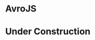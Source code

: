 # AvroJS

# Under Construction

<!---

1. [How it works](#howItWorks)

AvroJS enriches standard AVRO JSON schemas by allowing you to:

  1. define custom "validation" types
  2. name previously un-nameable types

# How it works<a name="howItWorks"></a>

Suppose you have an `array` type in an AVRO schema that you want to ensure has at least two items.  With AvroJS you can do the following:

```js
[{
  "type": "array",
  "items": "string",
  "$lenGte": 2
}]
```

Suppose also that you would like the `string` items to match a regular expression:

```js
[{
  "name": "$$spacedString",
  "type": "string",
  "$reStr": "\w(\s\w)*"
}, {
  "type": "array",
  "items": "$$spacedString",
  "$lenGte": 2
}]
```

SUPPOSE ALSO that you have a `string` validation so complex that AvroJS could not even attempt to replicate, but you, master of the JS universe, easily compact it into a simple method `uberComplexity`.  You can still use this for validation, but the schema must be written as a JS array:

```js
var somethingElse = getSomething();
var schema =
[{
  name: '$$uber',
  type: function(uberArg1, uberArg2, str) {
    return uberComplexity(uberArg1, uberArg2, somethingElse, str);
  }
}, {
  name: '$$uberStringAB',
  type: 'string',
  $$uber: ['A', 'B']
}, {
  type: 'array',
  items: '$$uberStringAB',
  $lenGte: 2
}]
```

Or maybe you don't actually need `$$uber` anywhere else and you'd rather just validate the items of this array yourself:

```js
var somethingElse = getSomething();
var uberArg1 = 'A';
var uberArg2 = 'B';
var schema =
[{
  type: 'array',
  items: 'string',
  $lenGte: 2,
  $$uberArray: function(arr) {
    return arr.every(function(str) {
      return uberComplexity(uberArg1, uberArg2, somethingElse, str);
    });
  }
}]
```

Now you decide you want to reuse the whole array!

```js
var somethingElse = getSomething();
var uberArg1 = 'A';
var uberArg2 = 'B';
var schema =
[{
  name: '$$reusableUberArray',
  type: 'array',
  items: 'string',
  $lenGte: 2,
  $$uberArray: function(arr) {
    return arr.every(function(str) {
      return uberComplexity(uberArg1, uberArg2, somethingElse, str);
    });
  }
}, {
  name: 'uberRecord',
  type: 'record',
  fields: [{
    name: 'uberField', type: '$$reusableUberArray'
  }]
}]
```

AvroJS also provides an export method that removes all `$` custom attributes/types to provide a valid AVRO JSON schema.

# Validators<a name="validators"></a>

Validators can be though of as "Function" types and are defined in the schema as follows:

```js
[{
  name: '$$validatorName',
  namespace: 'A.B',
  priority: 1,
  type: function(args..., value) {
    return trueOrFalse(args..., value);
  }
}]
```

Supported attributes:

1. `name`: `String`, **required**.  The string to be used as a key on a type definition to apply the validator.  **Must start with a `$` and it is recommended you start with `$$` to differentiate from built-in validators.**
2. `namespace`: `String`.  Use if you want to restrict the definition to a namespace.
3. `priority`: `Integer`, default `2`.  Used to determine validation order.   Non built-in validators cannot have priority 0.  Negative priorities are valid.  See *Priority* section below.
4. `type`: `Function`, **required**.  The validation function.  When `name` is added to a type definition, it's value will be the initial positional arguments provided to the function, and the value being validated the last.  E.g.

  ```js
  [{
    name: '$$inOpenInterval',
    type: function(a, b, value) {
      return value > a && value < b;
    }
  }, {
    name: '$$float01',
    type: 'float',
    $$inOpenInterval: [0, 1]
  }]
  ```

  During validation on a `$$float01`, the `$$inOpenInterval` validation function will have arguments `a=0`, `b=1` and `value` the float being validated (should it exist).

# Built-in (JSON friendly) Validations: Simple List<a name="builtInValidations"></a>

The validators listed below are used as follows:

```js
{
  type: '...',
  $validation: arg // or [arg1, arg2, ...]
}
```

| name | arg(s) | input | assertion |
| --- | --- | --- | --- | --- |
| `$lt` | `Number` | `Number` | `input < arg` |  
| `$lte` | `Number` | `Number` | `input <= arg` |  
| `$gt` | `Number` | `Number` | `input > arg` |  
| `$gte` | `Number` | `Number` | `input >= arg` |  
| `$lenLt` | `Number` | `arrayLike` | `input.length < arg` |  
| `$lenLte` | `Number` | `arrayLike` | `input.length <= arg` |  
| `$lenGt` | `Number` | `arrayLike` | `input.length > arg` |  
| `$lenGte` | `Number` | `arrayLike` | `input.length >= arg` |  
| `$keyCntLt` | `Number` | `Object` | `Object.keys(input).length < arg` |  
| `$keyCntLte` |`Number`  | `Object` | `Object.keys(input).length <= arg` |  
| `$keyCntGt` | `Number` | `Object` | `Object.keys(input).length > arg` |  
| `$keyCntGte` | `Number` | `Object` | `Object.keys(input).length >= arg` |  
| `$re` | `RegExp` | `String` | `arg.test(input)` |  
| `$reStr` | `[String, String]` | `String` | `new RegExp(arg1, arg2).text(input)` |  
| `$keyRe` | `RegExp` | `Object` | `Object.keys(input).every(function(item) { return arg.test(item)) })` |
| `$keyReStr` | `[String, String]` | `Object` | `Object.keys(input).every(function(item) { return new RegExp(arg1, arg2).test(item)) })` |

Built-in validators live in the "null" namespace, i.e. `''`.  Other than AVRO specific validation checks, there is nothing special about built-in validators and their definitions *will be overridden* but custom validators of the same name in the null namespace.  We suggest that you prefix all your validator names with `$$` to differentiate AvroJS definitions (which use a single `$`) from your own.

There are other built-in validations whose definitions first require an understanding of *Priority*.  Please see the Priority section below.

# Validated types<a name="validatedTypes"></a>

These are native AVRO types decorated with custom (validator) attributes that can be referenced by name; just like standard "nameable" types.  In AVRO, the only nameable types are `record`, `enum` and `fixed`.  Typically there may not be much need for naming other types, but now you can bundle a type with it's validation and reuse it.

```js
[{
  name: '$$myValidatedInt',
  namespace: 'A.B',
  type: 'int',
  $lt: 10,
  $gte: 0
}]
```

You can then use the name `A.B.$$myValidatedInt` as you would a usual nameable type.  Although the `$$` prefix in the `name` is not required, it is highly recommended so that AVRO, AvroJS, and your own custom definitons are clearly distinguishable.

---

# `name` and `namespace`<a name="nameAndNamespace"></a>

`name` + `namespace` follow all the usual (AVRO specification)[https://avro.apache.org/docs/current/spec.html#names] rules, and this includes validators' keys.  For example, both validators

```js
[{
  name: 'A.B.$$validator1',
  type: function(value) { /* ... */ }
}, {
  name: '$$validator2',
  namespace: 'A.B',
  type: function(value) { /* ... */ }
}]
```

must be used as follows *when outside the namespace* `A.B`:

```js
{
  type: 'string',
  'A.B.$$validator1': ['arg1', 'arg2']
}
```

# Priority and Built-in priority overrides<a name="priority"></a>

Priority can be used to orchestrate the order that validations are applied which can effect when validation algorithms exit, e.g. stop validation of object on first failed validation ("fail fast"). In the absence of any overrides, validation order is as follows:

| name(s) | Priority | Priority overridable | Description |
| --- | --- | --- | --- |
| `$in` | ``-Infinity` | No | pre-validation transform |
| `$avro` | `-1` | Yes | native AVRO validation |
| N/A | `0` | No | child validations for `record`, `map`, `array` and `union` types |
| see above | `1` | Yes | built-in validators default |
| see above | `2` | Yes | custom validators default |
| `$out` | `Infinity` | No | post-validation transform  |

You can override the priority of a validator with overridable priority "inline" by appending `:X`, where `X` is the new priority, to the validator's key.  For example:

```js
{
  type: 'map',
  items: 'string',
  $keyRe: /\d+/,
  '$keyCntLt:2': 3
}
```

will validate that `map`'s keys are integers via regular expression before it checks the key count is less than 3.  Of course, "inline" priorities take precedence over the `priority` value in the validator's definition.  **You cannot override a priority to `0`**.

# Special keys

These are keys that can be added to schema entries whose value and/or priority cannot be overriden.

1. `$avro`: exists only to allow changing of the priority of AVRO validations; any value is ignored.  Suppose you want to perform some validation(s) after the AVRO validation, but before children are validated:

  ```js
  {
    type: 'record',
    '$avro:-2': 'n/a',
    $custom: function(value) { /* do something here before recursion */ },
    fields: [/*...*/]
  }
  ```

2. `$in`: (**MUTATES**) define a function whose return value will mutate the object being validated *before* any validations occur.

  ```js
  {
    name: '$$escapeHtml',
    type: 'string',
    $in: function(value) { return escapeHtml(value); }
  }
  ```

  Since `$in` has priority `-Infinity`, the value of the string within the object being validated will be escaped before **any** validations occur.

3. `$out`: (**MUTATES**) define a function whose return value will mutate the object being validated *after* all validations occur.

```js
{
  name: '$$escapeHtml',
  type: 'string',
  $out: function(value) { return escapeHtml(value); }
}
```

In this case, all validations will be performed on the raw (unescaped) HTML, but the escaped HTML will be present in the object after the validation method has finished.

It is highly recommended that you avoid the use of `$in` and `$out` if at all possible.  They exist for special cases where the results of such mutations will be minimal, e.g. for use on primitives.  For example, transforming the string representation of an `enum` value for display on UI.

# API Documentation<a name="apiDocs"></a>

-->